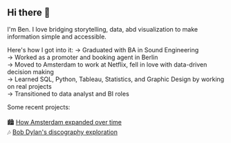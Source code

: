 ## Hi there 👋

<!--
**ben-baror/ben-baror** is a ✨ _special_ ✨ repository because its `README.md` (this file) appears on your GitHub profile.

Here are some ideas to get you started:

- 🔭 I’m currently working on ...
- 🌱 I’m currently learning ...
- 👯 I’m looking to collaborate on ...
- 🤔 I’m looking for help with ...
- 💬 Ask me about ...
- 📫 How to reach me: ...
- 😄 Pronouns: ...
- ⚡ Fun fact: ...
-->
I'm Ben. I love bridging storytelling, data, abd visualization to make information simple and accessible.

Here's how I got into it:
→ Graduated with BA in Sound Engineering <br>
→ Worked as a promoter and booking agent in Berlin <br>
→ Moved to Amsterdam to work at Netflix, fell in love with data-driven decision making <br>
→ Learned SQL, Python, Tableau, Statistics, and Graphic Design by working on real projects <br>
→ Transitioned to data analyst and BI roles 

Some recent projects: <br>
<br>
🏙️ [How Amsterdam expanded over time](https://github.com/ben-baror/amsterdam-construction-history) <br>
🎶 [Bob Dylan's discography exploration](https://github.com/ben-baror/bob-dylan-discography-viz) <br>
